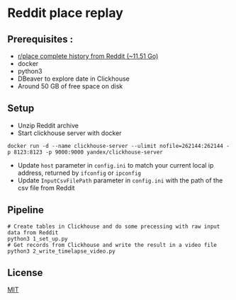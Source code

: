 # Reddit place replay

## Prerequisites :

- [r/place complete history from Reddit (~11.51 Go)](https://placedata.reddit.com/data/canvas-history/2022_place_canvas_history.csv.gzip?utm_source=reddit&utm_medium=usertext&utm_name=place&utm_content=t3_txvk2d)
- docker
- python3
- DBeaver to explore date in Clickhouse
- Around 50 GB of free space on disk

## Setup

- Unzip Reddit archive
- Start clickhouse server with docker

```shell
docker run -d --name clickhouse-server --ulimit nofile=262144:262144 -p 8123:8123 -p 9000:9000 yandex/clickhouse-server
```

- Update `host` parameter in `config.ini` to match your current local ip address, returned by `ifconfig` or `ipconfig`
- Update `InputCsvFilePath` parameter in `config.ini` with the path of the csv file from Reddit

## Pipeline

```shell
# Create tables in Clickhouse and do some precessing with raw input data from Reddit
python3 1_set_up.py
# Get records from Clickhouse and write the result in a video file
python3 2_write_timelapse_video.py
```

## License

[MIT](https://choosealicense.com/licenses/mit/)